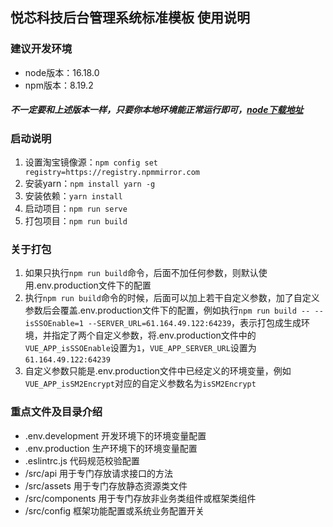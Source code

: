 ## 悦芯科技后台管理系统标准模板 使用说明

### 建议开发环境
* node版本：16.18.0
* npm版本：8.19.2
##### 不一定要和上述版本一样，只要你本地环境能正常运行即可，[node下载地址](https://nodejs.org/zh-cn)

### 启动说明
1. 设置淘宝镜像源：`npm config set registry=https://registry.npmmirror.com`
2. 安装yarn：`npm install yarn -g`
3. 安装依赖：`yarn install`
4. 启动项目：`npm run serve`
5. 打包项目：`npm run build`

### 关于打包
1. 如果只执行`npm run build`命令，后面不加任何参数，则默认使用.env.production文件下的配置
2. 执行`npm run build`命令的时候，后面可以加上若干自定义参数，加了自定义参数后会覆盖.env.production文件下的配置，例如执行`npm run build -- --isSSOEnable=1 --SERVER_URL=61.164.49.122:64239`，表示打包成生成环境，并指定了两个自定义参数，将.env.production文件中的`VUE_APP_isSSOEnable`设置为`1`，`VUE_APP_SERVER_URL`设置为`61.164.49.122:64239`
3. 自定义参数只能是.env.production文件中已经定义的环境变量，例如`VUE_APP_isSM2Encrypt`对应的自定义参数名为`isSM2Encrypt`

### 重点文件及目录介绍
* .env.development 开发环境下的环境变量配置
* .env.production 生产环境下的环境变量配置
* .eslintrc.js 代码规范校验配置
* /src/api 用于专门存放请求接口的方法
* /src/assets 用于专门存放静态资源类文件
* /src/components 用于专门存放非业务类组件或框架类组件
* /src/config 框架功能配置或系统业务配置开关
